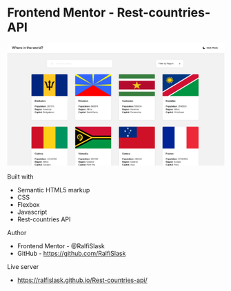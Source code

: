 # Frontend Mentor - Rest-countries-API

![Design preview for the Password generator app coding challenge](./preview.png)


Built with

- Semantic HTML5 markup
- CSS
- Flexbox
- Javascript
- Rest-countries API

Author

- Frontend Mentor - @RalfiSlask
- GitHub - https://github.com/RalfiSlask

Live server

- https://ralfislask.github.io/Rest-countries-api/

